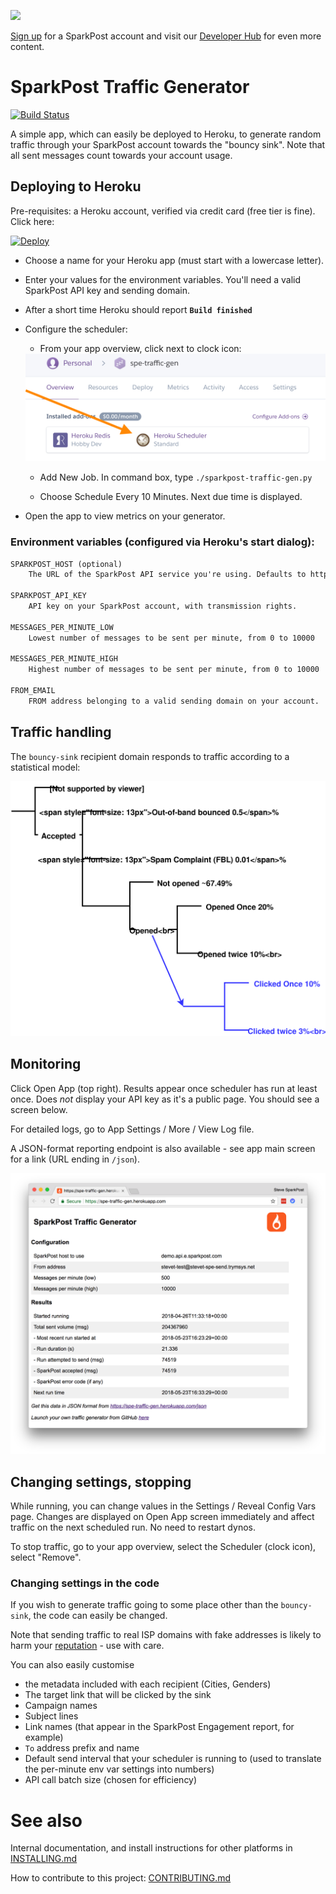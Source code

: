 <a href="https://www.sparkpost.com"><img src="https://www.sparkpost.com/sites/default/files/attachments/SparkPost_Logo_2-Color_Gray-Orange_RGB.svg" width="200px"/></a>

[Sign up](https://app.sparkpost.com/join?plan=free-0817?src=Social%20Media&sfdcid=70160000000pqBb&pc=GitHubSignUp&utm_source=github&utm_medium=social-media&utm_campaign=github&utm_content=sign-up) for a SparkPost account and visit our [Developer Hub](https://developers.sparkpost.com) for even more content.

# SparkPost Traffic Generator

[![Build Status](https://travis-ci.org/tuck1s/sparkpost-traffic-gen.svg?branch=master)](https://travis-ci.org/tuck1s/sparkpost-traffic-gen)

A simple app, which can easily be deployed to Heroku, to generate random traffic through your SparkPost
account towards the "bouncy sink".  Note that all sent messages count towards your account usage.

## Deploying to Heroku

Pre-requisites: a Heroku account, verified via credit card (free tier is fine).  Click here:

<a href="https://heroku.com/deploy">
  <img src="https://www.herokucdn.com/deploy/button.svg" alt="Deploy" target="_blank">
</a>
<br>

- Choose a name for your Heroku app (must start with a lowercase letter).

- Enter your values for the environment variables.  You'll need a valid SparkPost API key and sending domain.

- After a short time Heroku should report **`Build finished`**

- Configure the scheduler:
    - From your app overview, click next to clock icon:
    <img src="doc-img/configure-scheduler.png"/>
    
    - Add New Job.  In command box, type `./sparkpost-traffic-gen.py`
    
    - Choose Schedule Every 10 Minutes.  Next due time is displayed.
 

- Open the app to view metrics on your generator.

### Environment variables (configured via Heroku's start dialog):

```txt
SPARKPOST_HOST (optional)
    The URL of the SparkPost API service you're using. Defaults to https://api.sparkpost.com.

SPARKPOST_API_KEY
    API key on your SparkPost account, with transmission rights.

MESSAGES_PER_MINUTE_LOW
    Lowest number of messages to be sent per minute, from 0 to 10000

MESSAGES_PER_MINUTE_HIGH
    Highest number of messages to be sent per minute, from 0 to 10000

FROM_EMAIL
    FROM address belonging to a valid sending domain on your account.  e.g. fred@example.com
```

## Traffic handling
The `bouncy-sink` recipient domain responds to traffic according to a statistical model:

<img src="doc-img/bouncy-sink-statistical-model.svg"/>

## Monitoring

Click Open App (top right). Results appear once scheduler has run at least once.  Does _not_ display your API key as it's a public page.  You should see a screen below.

For detailed logs, go to App Settings / More / View Log file.

A JSON-format reporting endpoint is also available - see app main screen for a link (URL ending in `/json`).

<img src="doc-img/bouncy-sink-app-metrics.png"/>

## Changing settings, stopping

While running, you can change values in the Settings / Reveal Config Vars page.  Changes are displayed on Open App screen immediately and affect traffic on the next scheduled run. No need to restart dynos.

To stop traffic, go to your app overview, select the Scheduler (clock icon), select "Remove".

### Changing settings in the code

If you wish to generate traffic going to some place other than the `bouncy-sink`, the code can easily be changed. 

Note that sending traffic to real ISP domains with fake addresses is likely to harm your [reputation](https://www.sparkpost.com/blog/email-reputation-matters/) - use with care.

You can also easily customise
- the metadata included with each recipient (Cities, Genders)
- The target link that will be clicked by the sink
- Campaign names
- Subject lines
- Link names (that appear in the SparkPost Engagement report, for example)
- `To` address prefix and name
- Default send interval that your scheduler is running to (used to translate the per-minute env var settings into numbers)
- API call batch size (chosen for efficiency)

# See also
Internal documentation, and install instructions for other platforms in  [INSTALLING.md](INSTALLING.md)

How to contribute to this project: [CONTRIBUTING.md](CONTRIBUTING.md)